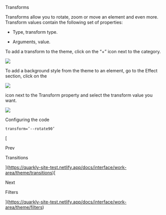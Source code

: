 Transforms

Transforms allow you to rotate, zoom or move an element and even more. Transform values contain the following set of properties:

*   Type, transform type.
    
*   Arguments, value.
    

To add a transform to the theme, click on the “+” icon next to the category.

![](https://uploads.quarkly.io/landing/docs-theme-panel-transforms-styles-create.png)

To add a background style from the theme to an element, go to the Effect section, click on the

![](https://uploads.quarkly.io/landing/docs-theme-variables-icon.svg?v=1)

icon next to the Transform property and select the transform value you want.

![](https://uploads.quarkly.io/landing/docs-theme-panel-transforms-styles-apply.png)

Configuring the code

```
transform=’--rotate90’
```

[

Prev

Transitions



](https://quarkly-site-test.netlify.app/docs/interface/work-area/theme/transitions)[

Next

Filters



](https://quarkly-site-test.netlify.app/docs/interface/work-area/theme/filters)